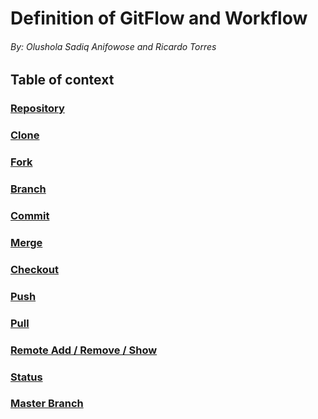 # Definition of GitFlow and Workflow 
###### By: Olushola Sadiq Anifowose and Ricardo Torres 
## Table of context 
### [Repository](/Repository.md)
### [Clone](/Clone.md)
### [Fork](/Fork.md)
### [Branch](/Branch.md)
### [Commit](/Commit.md)
### [Merge](/Merge.md)
### [Checkout](/Checkout.md)
### [Push](/Push.md)
### [Pull](/Pull.md)
### [Remote Add / Remove / Show](/RRS.md)
### [Status](/Status.md)
### [Master Branch](/Master.md)
